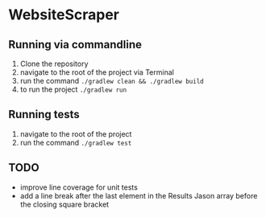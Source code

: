 # WebsiteScraper

## Running via commandline

1. Clone the repository
2. navigate to the root of the project via Terminal
3. run the command ```./gradlew clean && ./gradlew build```
4. to run the project ```./gradlew run```

## Running tests

1. navigate to the root of the project
2. run the command ```./gradlew test```


## TODO

* improve line coverage for unit tests
* add a line break after the last element in the Results Jason array before the closing square bracket





